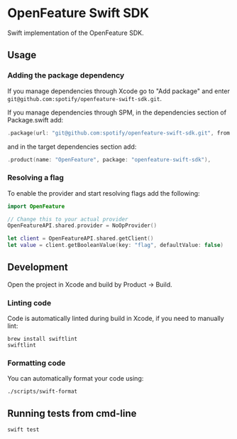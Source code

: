 # OpenFeature Swift SDK

Swift implementation of the OpenFeature SDK.

## Usage

### Adding the package dependency

If you manage dependencies through Xcode go to "Add package" and enter `git@github.com:spotify/openfeature-swift-sdk.git`.

If you manage dependencies through SPM, in the dependencies section of Package.swift add:
```swift
.package(url: "git@github.com:spotify/openfeature-swift-sdk.git", from: "0.1.0")
```

and in the target dependencies section add:
```swift
.product(name: "OpenFeature", package: "openfeature-swift-sdk"),
```

### Resolving a flag

To enable the provider and start resolving flags add the following:

```swift
import OpenFeature

// Change this to your actual provider
OpenFeatureAPI.shared.provider = NoOpProvider()

let client = OpenFeatureAPI.shared.getClient()
let value = client.getBooleanValue(key: "flag", defaultValue: false)
```

## Development

Open the project in Xcode and build by Product -> Build.

### Linting code

Code is automatically linted during build in Xcode, if you need to manually lint:
```shell
brew install swiftlint
swiftlint
```

### Formatting code

You can automatically format your code using:
```shell
./scripts/swift-format
```

## Running tests from cmd-line

```shell
swift test
```
